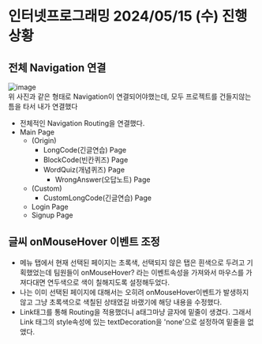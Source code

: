 # 인터넷프로그래밍 2024/05/15 (수) 진행상황
## 전체 Navigation 연결
![image](https://github.com/ChaeDoll/TIL/assets/108540812/8733781e-5325-468b-b30f-6ea8fd496420)  
위 사진과 같은 형태로 Navigation이 연결되어야했는데, 모두 프로젝트를 건들지않는 틈을 타서 내가 연결했다

- 전체적인 Navigation Routing을 연결했다.
- Main Page
  - (Origin)
    - LongCode(긴글연습) Page
    - BlockCode(빈칸퀴즈) Page
    - WordQuiz(개념퀴즈) Page
      - WrongAnswer(오답노트) Page
  - (Custom)
    - CustomLongCode(긴글연습) Page
  - Login Page
  - Signup Page

## 글씨 onMouseHover 이벤트 조정
- 메뉴 탭에서 현재 선택된 페이지는 초록색, 선택되지 않은 탭은 흰색으로 두려고 기획했었는데 팀원들이 onMouseHover? 라는 이벤트속성을 가져와서 마우스를 가져다대면 연두색으로 색이 칠해지도록 설정해두었다.
- 나는 이미 선택된 페이지에 대해서는 오히려 onMouseHover이벤트가 발생하지 않고 그냥 초록색으로 색칠된 상태였길 바랬기에 해당 내용을 수정했다.
- Link태그를 통해 Routing을 적용했더니 a태그마냥 글자에 밑줄이 생겼다. 그래서 Link 태그의 style속성에 있는 textDecoration을 'none'으로 설정하여 밑줄을 없앴다.
